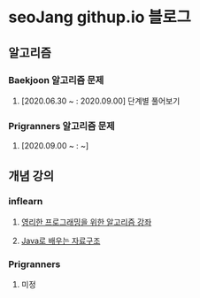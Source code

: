 # seoJang githup.io 블로그

## 알고리즘 

### Baekjoon 알고리즘 문제

1. [2020.06.30 ~ : 2020.09.00] 단계별 풀어보기 


### Prigranners 알고리즘 문제

1. [2020.09.00 ~ : ~] 



## 개념 강의 

### inflearn

1. [영리한 프로그래밍을 위한 알고리즘 강좌](https://www.inflearn.com/course/%EC%95%8C%EA%B3%A0%EB%A6%AC%EC%A6%98-%EA%B0%95%EC%A2%8C/dashboard)

2. [Java로 배우는 자료구조](https://www.inflearn.com/course/java-%EC%9E%90%EB%A3%8C%EA%B5%AC%EC%A1%B0/dashboard)

### Prigranners 

1. 미정

